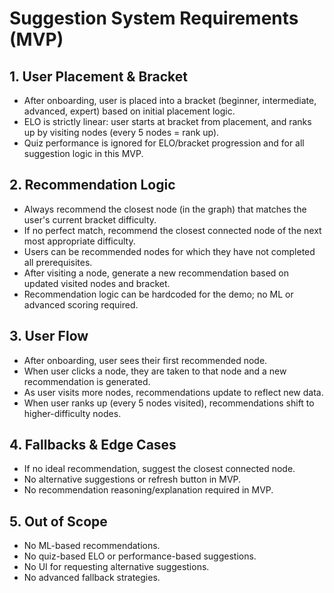 # Suggestion System Requirements (MVP)

## 1. User Placement & Bracket
- After onboarding, user is placed into a bracket (beginner, intermediate, advanced, expert) based on initial placement logic.
- ELO is strictly linear: user starts at bracket from placement, and ranks up by visiting nodes (every 5 nodes = rank up).
- Quiz performance is ignored for ELO/bracket progression and for all suggestion logic in this MVP.

## 2. Recommendation Logic
- Always recommend the closest node (in the graph) that matches the user's current bracket difficulty.
- If no perfect match, recommend the closest connected node of the next most appropriate difficulty.
- Users can be recommended nodes for which they have not completed all prerequisites.
- After visiting a node, generate a new recommendation based on updated visited nodes and bracket.
- Recommendation logic can be hardcoded for the demo; no ML or advanced scoring required.

## 3. User Flow
- After onboarding, user sees their first recommended node.
- When user clicks a node, they are taken to that node and a new recommendation is generated.
- As user visits more nodes, recommendations update to reflect new data.
- When user ranks up (every 5 nodes visited), recommendations shift to higher-difficulty nodes.

## 4. Fallbacks & Edge Cases
- If no ideal recommendation, suggest the closest connected node.
- No alternative suggestions or refresh button in MVP.
- No recommendation reasoning/explanation required in MVP.

## 5. Out of Scope
- No ML-based recommendations.
- No quiz-based ELO or performance-based suggestions.
- No UI for requesting alternative suggestions.
- No advanced fallback strategies.
